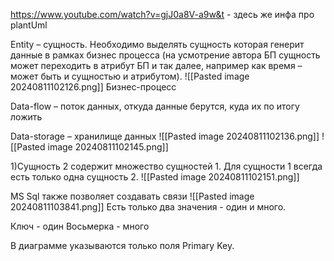 https://www.youtube.com/watch?v=gjJ0a8V-a9w&t - здесь же инфа про plantUml

Entity – сущность. Необходимо выделять сущность которая генерит данные в рамках бизнес процесса (на усмотрение автора БП сущность может переходить в атрибут БП и так далее, например как время – может быть и сущностью и атрибутом).
![[Pasted image 20240811102126.png]]
Бизнес-процесс

Data-flow – поток данных, откуда данные берутся, куда их по итогу ложить

Data-storage – хранилище данных
![[Pasted image 20240811102136.png]]
  ![[Pasted image 20240811102145.png]]

1)Сущность 2 содержит множество сущностей 1. Для сущности 1 всегда есть только одна сущность 2.
![[Pasted image 20240811102151.png]]

MS Sql также позволяет создавать связи
![[Pasted image 20240811103841.png]]
Есть только два значения - один и много.

Ключ - один
Восьмерка - много

В диаграмме указываются только поля Primary Key.
